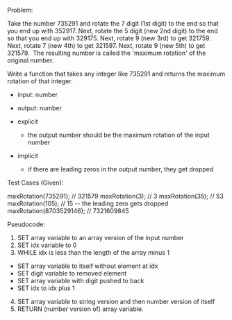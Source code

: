 Problem:

Take the number 735291 and rotate the 7 digit (1st digit) to the end so that you end up with 352917. Next, rotate the 5 digit (new 2nd digit) to the end so that you end up with 329175. Next, rotate 9 (new 3rd) to get 321759. Next, rotate 7 (new 4th) to get 321597. Next, rotate 9 (new 5th) to get 321579.  The resulting number is called the 'maximum rotation' of the original number.

Write a function that takes any integer like 735291 and returns the maximum rotation of that integer.

- input: number
- output: number

- explicit
  - the output number should be the maximum rotation of the input number

- implicit
  - if there are leading zeros in the output number, they get dropped

Test Cases (Given):

maxRotation(735291);          // 321579
maxRotation(3);               // 3
maxRotation(35);              // 53
maxRotation(105);             // 15 -- the leading zero gets dropped
maxRotation(8703529146);      // 7321609845

Pseudocode:

1. SET array variable to an array version of the input number
2. SET idx variable to 0
3. WHILE idx is less than the length of the array minus 1
  - SET array variable to itself without element at idx
  - SET digit variable to removed element
  - SET array variable with digit pushed to back
  - SET idx to idx plus 1
4. SET array variable to string version and then number version of itself
5. RETURN (number version of) array variable.
